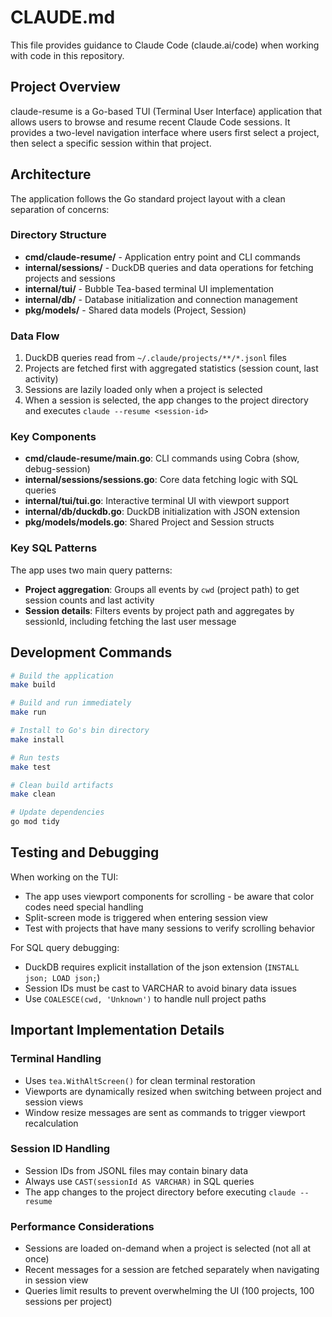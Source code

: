 # CLAUDE.md

This file provides guidance to Claude Code (claude.ai/code) when working with code in this repository.

## Project Overview

claude-resume is a Go-based TUI (Terminal User Interface) application that allows users to browse and resume recent Claude Code sessions. It provides a two-level navigation interface where users first select a project, then select a specific session within that project.

## Architecture

The application follows the Go standard project layout with a clean separation of concerns:

### Directory Structure
- **cmd/claude-resume/** - Application entry point and CLI commands
- **internal/sessions/** - DuckDB queries and data operations for fetching projects and sessions
- **internal/tui/** - Bubble Tea-based terminal UI implementation
- **internal/db/** - Database initialization and connection management
- **pkg/models/** - Shared data models (Project, Session)

### Data Flow

1. DuckDB queries read from `~/.claude/projects/**/*.jsonl` files
2. Projects are fetched first with aggregated statistics (session count, last activity)
3. Sessions are lazily loaded only when a project is selected
4. When a session is selected, the app changes to the project directory and executes `claude --resume <session-id>`

### Key Components

- **cmd/claude-resume/main.go**: CLI commands using Cobra (show, debug-session)
- **internal/sessions/sessions.go**: Core data fetching logic with SQL queries
- **internal/tui/tui.go**: Interactive terminal UI with viewport support
- **internal/db/duckdb.go**: DuckDB initialization with JSON extension
- **pkg/models/models.go**: Shared Project and Session structs

### Key SQL Patterns

The app uses two main query patterns:

- **Project aggregation**: Groups all events by `cwd` (project path) to get session counts and last activity
- **Session details**: Filters events by project path and aggregates by sessionId, including fetching the last user message

## Development Commands

```bash
# Build the application
make build

# Build and run immediately
make run

# Install to Go's bin directory
make install

# Run tests
make test

# Clean build artifacts
make clean

# Update dependencies
go mod tidy
```

## Testing and Debugging

When working on the TUI:
- The app uses viewport components for scrolling - be aware that color codes need special handling
- Split-screen mode is triggered when entering session view
- Test with projects that have many sessions to verify scrolling behavior

For SQL query debugging:
- DuckDB requires explicit installation of the json extension (`INSTALL json; LOAD json;`)
- Session IDs must be cast to VARCHAR to avoid binary data issues
- Use `COALESCE(cwd, 'Unknown')` to handle null project paths

## Important Implementation Details

### Terminal Handling
- Uses `tea.WithAltScreen()` for clean terminal restoration
- Viewports are dynamically resized when switching between project and session views
- Window resize messages are sent as commands to trigger viewport recalculation

### Session ID Handling
- Session IDs from JSONL files may contain binary data
- Always use `CAST(sessionId AS VARCHAR)` in SQL queries
- The app changes to the project directory before executing `claude --resume`

### Performance Considerations
- Sessions are loaded on-demand when a project is selected (not all at once)
- Recent messages for a session are fetched separately when navigating in session view
- Queries limit results to prevent overwhelming the UI (100 projects, 100 sessions per project)